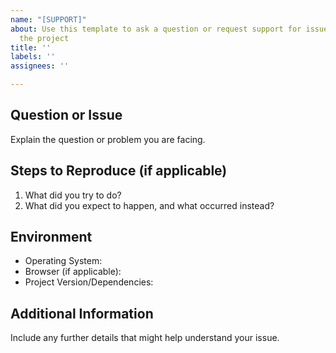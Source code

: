 ```yaml
---
name: "[SUPPORT]"
about: Use this template to ask a question or request support for issues related to
  the project
title: ''
labels: ''
assignees: ''

---
```


## Question or Issue
Explain the question or problem you are facing.

## Steps to Reproduce (if applicable)
1. What did you try to do?
2. What did you expect to happen, and what occurred instead?

## Environment
- Operating System:
- Browser (if applicable):
- Project Version/Dependencies:

## Additional Information
Include any further details that might help understand your issue.
